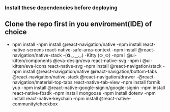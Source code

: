 ### Install these dependencies before deploying
## Clone the repo first in you enviroment(IDE) of choice
- npm install
-npm install @react-navigation/native
-npm install react-native-screens react-native-safe-area-context
-npm install @react-navigation/native-stack
-(✿◡‿◡)
-Kitty (⊙ˍ⊙)
-npm i @ui-kitten/components @eva-design/eva react-native-svg
-npm i @ui-kitten/eva-icons react-native-svg
-npm install @react-navigation/stack
-npm install @react-navigation/native @react-navigation/bottom-tabs @react-navigation/native-stack @react-navigation/drawer -@react-navigation/material-top-tabs react-native-tab-view
-npm install formik yup
-npm install @react-native-google-signin/google-signin
-npm install react-native-fbsdk
-npm install mongoose
-npm install dotenv
-npm install react-native-keychain
-npm install @react-native-community/checkbox